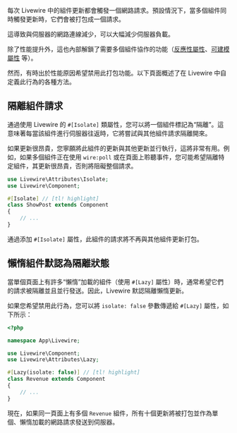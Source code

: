每次 Livewire 中的組件更新都會觸發一個網路請求。預設情況下，當多個組件同時觸發更新時，它們會被打包成一個請求。

這導致與伺服器的網路連線減少，可以大幅減少伺服器負載。

除了性能提升外，這也內部解鎖了需要多個組件協作的功能（[反應性屬性](/docs/nesting#reactive-props)、[可建模屬性](/docs/nesting#binding-to-child-data-using-wiremodel) 等）。

然而，有時出於性能原因希望禁用此打包功能。以下頁面概述了在 Livewire 中自定義此行為的各種方法。

## 隔離組件請求

通過使用 Livewire 的 `#[Isolate]` 類屬性，您可以將一個組件標記為“隔離”。這意味著每當該組件進行伺服器往返時，它將嘗試與其他組件請求隔離開來。

如果更新很昂貴，您寧願將此組件的更新與其他更新並行執行，這將非常有用。例如，如果多個組件正在使用 `wire:poll` 或在頁面上聆聽事件，您可能希望隔離特定組件，其更新很昂貴，否則將阻礙整個請求。

```php
use Livewire\Attributes\Isolate;
use Livewire\Component;

#[Isolate] // [tl! highlight]
class ShowPost extends Component
{
    // ...
}
```

通過添加 `#[Isolate]` 屬性，此組件的請求將不再與其他組件更新打包。

## 懶惰組件默認為隔離狀態

當單個頁面上有許多“懶惰”加載的組件（使用 `#[Lazy]` 屬性）時，通常希望它們的請求被隔離並且並行發送。因此，Livewire 默認隔離懶惰更新。

如果您希望禁用此行為，您可以將 `isolate: false` 參數傳遞給 `#[Lazy]` 屬性，如下所示：

```php
<?php

namespace App\Livewire;

use Livewire\Component;
use Livewire\Attributes\Lazy;

#[Lazy(isolate: false)] // [tl! highlight]
class Revenue extends Component
{
    // ...
}
```

現在，如果同一頁面上有多個 `Revenue` 組件，所有十個更新將被打包並作為單個、懶惰加載的網路請求發送到伺服器。
